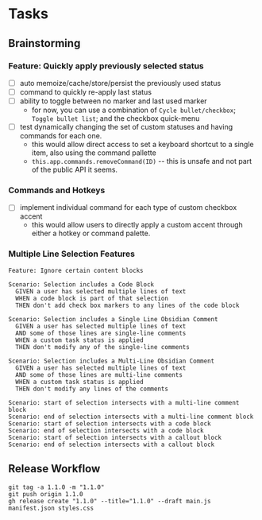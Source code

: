 # Tasks

## Brainstorming

### Feature: Quickly apply previously selected status

- [ ] auto memoize/cache/store/persist the previously used status
- [ ] command to quickly re-apply last status
- [ ] ability to toggle between no marker and last used marker
  - for now, you can use a combination of `Cycle bullet/checkbox`; `Toggle bullet list`; and the checkbox quick-menu
- [ ] test dynamically changing the set of custom statuses and having commands for each one.
  - this would allow direct access to set a keyboard shortcut to a single item, also using the command pallette
  - `this.app.commands.removeCommand(ID)` -- this is unsafe and not part of the public API it seems.

### Commands and Hotkeys

- [ ] implement individual command for each type of custom checkbox accent
  - this would allow users to directly apply a custom accent through either a hotkey or command palette.

### Multiple Line Selection Features

```text
Feature: Ignore certain content blocks

Scenario: Selection includes a Code Block
  GIVEN a user has selected multiple lines of text
  WHEN a code block is part of that selection
  THEN don't add check box markers to any lines of the code block

Scenario: Selection includes a Single Line Obsidian Comment
  GIVEN a user has selected multiple lines of text
  AND some of those lines are single-line comments
  WHEN a custom task status is applied
  THEN don't modify any of the single-line comments

Scenario: Selection includes a Multi-Line Obsidian Comment
  GIVEN a user has selected multiple lines of text
  AND some of those lines are multi-line comments
  WHEN a custom task status is applied
  THEN don't modify any lines of the comments

Scenario: start of selection intersects with a multi-line comment block
Scenario: end of selection intersects with a multi-line comment block
Scenario: start of selection intersects with a code block
Scenario: end of selection intersects with a code block
Scenario: start of selection intersects with a callout block
Scenario: end of selection intersects with a callout block
```

## Release Workflow

```shell
git tag -a 1.1.0 -m "1.1.0"
git push origin 1.1.0
gh release create "1.1.0" --title="1.1.0" --draft main.js manifest.json styles.css
```
